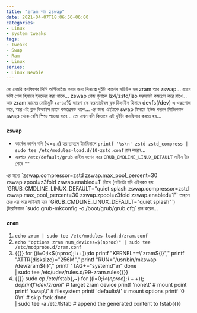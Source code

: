 ```yaml
---
title: "zram আর zswap"
date: 2021-04-07T18:06:56+06:00
categories:
- Linux
- system tweaks
tags:
- Tweaks
- Swap
- Ram
- Linux
series:
- Linux Newbie
---
```


লো মেমরি কনফিগের পিসি অপ্টিমাইজ করার জন্য লিনাক্সে দুইটা কার্নেল মডিউল হল zram আর zswap...
র‍্যামে ডাটা পেজ হিসাবে ইনডেক্স করা থাকে...
zswap পেজ গুলাকে lz4/zstd/lzo ফরম্যাটে কমপ্রেস করে রাখে...
আর zram র‍্যামের মোটামুটি ২০-৪০% জায়গা কে ফরম্যাটেবল ব্লক ডিভাইস হিসাবে devfs(/dev) এ এক্সপোজ করে,
আর এই ব্লক ডিভাইস র‍্যামে কমপ্রেসড থাকে... এর জন্য এইটাকে swap হিসাবে ইউজ করলে ফিজিক্যাল swap থেকে বেশি স্পিড পাওয়া যাবে...
তো এখন বলি কিভাবে এই দুইটা কনফিগার করতে হয়...

### `zswap`
 * কার্নেল ভার্সন যদি (<=৫.৪) হয় তাহলে টারমিনালে `printf '%s\n' zstd zstd_compress | sudo tee /etc/modules-load.d/10-zstd.conf` রান করেন...
 * এরপরে `/etc/default/grub` ফাইল ওপেন করে `GRUB_CMDLINE_LINUX_DEFAULT` লাইন টার শেষে `""` 
  <!---->এর মধ্যে `zswap.compressor=zstd zswap.max_pool_percent=30 zswap.zpool=z3fold zswap.enabled=1` লিখে
  <!---->(লাইনটা যদি এইরকম হয়: `GRUB_CMDLINE_LINUX_DEFAULT="quiet splash zswap.compressor=zstd zswap.max_pool_percent=30 zswap.zpool=z3fold zswap.enabled=1"` তাহলে চেঞ্জ এর পরে লাইনটা হবে  `GRUB_CMDLINE_LINUX_DEFAULT="quiet splash"`)
  <!---->(টারমিনালে `sudo grub-mkconfig -o /boot/grub/grub.cfg` রান করেন...
 
### `zram` 
1. `echo zram | sudo tee /etc/modules-load.d/zram.conf`
1. `echo "options zram num_devices=$(nproc)" | sudo tee /etc/modprobe.d/zram.conf`
1. {{<highlight sh>}}
for ((i=0;i<$(nproc);i++));do
  printf "KERNEL==\"zram${i}\","
  printf "ATTR{disksize}=\"256M\","
  printf "RUN=\"/usr/bin/mkswap /dev/zram${i}\","
  printf "TAG+=\"systemd\"\n"
done \
  | sudo tee /etc/udev/rules.d/99-zram.rules{{</highlight>}}
1. {{<highlight sh>}}
sudo cp /etc/fstab{,~}
for ((i=0;i<$(nproc);i++));do
  printf '/dev/zram%d\t' "$i" # target zram device
  printf 'none\t'             # mount point
  printf 'swap\t'             # filesystem
  printf 'defaults\t'         # mount options
  printf '0 0\n'              # skip fsck 
done \
  | sudo tee -a /etc/fstab    # append the generated content to fstab{{</highlight>}}
